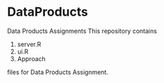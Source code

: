 # DataProducts
Data Products Assignments
This repository contains

1. server.R
2. ui.R
3. Approach 

files for Data Products Assignment.
